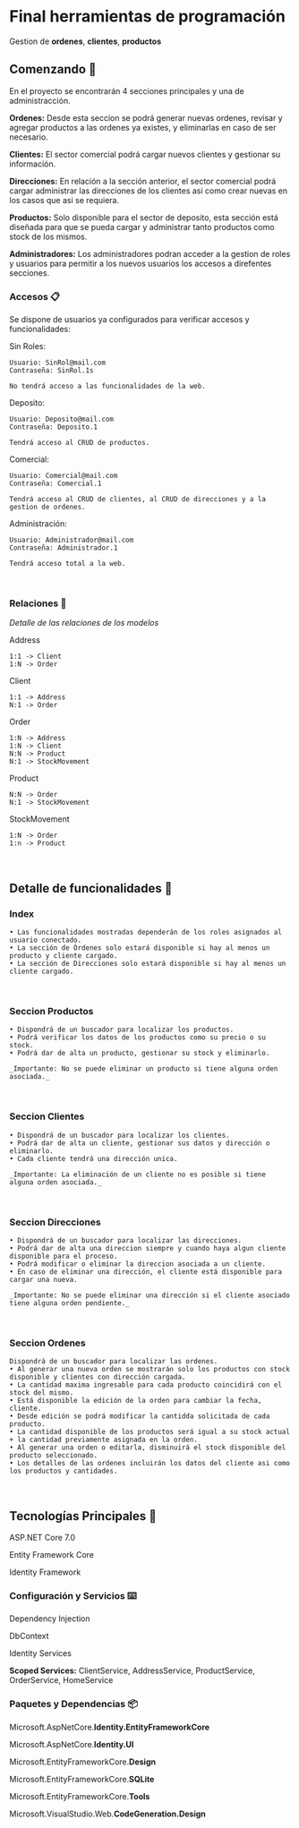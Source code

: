 # Final herramientas de programación

Gestion de **ordenes**, **clientes**, **productos**


## Comenzando 🚀

En el proyecto se encontrarán 4 secciones principales y una de administracción.

**Ordenes:** Desde esta seccíon se podrá generar nuevas ordenes, revisar y agregar productos a las ordenes ya existes, y eliminarlas en caso de ser necesario.

**Clientes:** El sector comercial podrá cargar nuevos clientes y gestionar su información. 

**Direcciones:** En relación a la sección anterior, el sector comercial podrá cargar administrar las direcciones de los clientes asi como crear nuevas en los casos que asi se requiera. 

**Productos:** Solo disponible para el sector de deposito, esta sección está diseñada para que se pueda cargar y administrar tanto productos como stock de los mismos.

**Administradores:** Los administradores podran acceder a la gestion de roles y usuarios para permitir a los nuevos usuarios los accesos a direfentes secciones.


### Accesos 📋

Se dispone de usuarios ya configurados para verificar accesos y funcionalidades:

Sin Roles:
```
Usuario: SinRol@mail.com
Contraseña: SinRol.1s

No tendrá acceso a las funcionalidades de la web.
```
Deposito: 
```
Usuario: Deposito@mail.com
Contraseña: Deposito.1

Tendrá acceso al CRUD de productos.
```
Comercial:
```
Usuario: Comercial@mail.com
Contraseña: Comercial.1

Tendrá acceso al CRUD de clientes, al CRUD de direcciones y a la gestion de ordenes.
```
Administración:
```
Usuario: Administrador@mail.com
Contraseña: Administrador.1

Tendrá acceso total a la web.
```
<br>

### Relaciones 🔧

_Detalle de las relaciones de los modelos_

Address
```
1:1 -> Client
1:N -> Order
```
Client
```
1:1 -> Address 
N:1 -> Order
```
Order
```
1:N -> Address 
1:N -> Client
N:N -> Product
N:1 -> StockMovement
```
Product
```
N:N -> Order
N:1 -> StockMovement
```
StockMovement
```
1:N -> Order
1:n -> Product
```



<br>

## Detalle de funcionalidades 📖

### Index
```
• Las funcionalidades mostradas dependerán de los roles asignados al usuario conectado.
• La sección de Órdenes solo estará disponible si hay al menos un producto y cliente cargado.
• La sección de Direcciones solo estará disponible si hay al menos un cliente cargado.
```
<br>

### Seccion Productos
```
• Dispondrá de un buscador para localizar los productos.
• Podrá verificar los datos de los productos como su precio o su stock.
• Podrá dar de alta un producto, gestionar su stock y eliminarlo.

_Importante: No se puede eliminar un producto si tiene alguna orden asociada._
```
<br>

### Seccion Clientes 
```
• Dispondrá de un buscador para localizar los clientes.
• Podrá dar de alta un cliente, gestionar sus datos y dirección o eliminarlo.
• Cada cliente tendrá una dirección unica.

_Importante: La eliminación de un cliente no es posible si tiene alguna orden asociada._
```

<br>

### Seccion Direcciones
```
• Dispondrá de un buscador para localizar las direcciones.
• Podrá dar de alta una direccion siempre y cuando haya algun cliente disponible para el proceso.
• Podrá modificar o eliminar la direccion asociada a un cliente.
• En caso de eliminar una dirección, el cliente está disponible para cargar una nueva. 

_Importante: No se puede eliminar una dirección si el cliente asociado tiene alguna orden pendiente._
```
<br>

### Seccion Ordenes
```
Dispondrá de un buscador para localizar las ordenes.
• Al generar una nueva orden se mostrarán solo los productos con stock disponible y clientes con dirección cargada.
• La cantidad maxima ingresable para cada producto coincidirá con el stock del mismo.
• Está disponible la edición de la orden para cambiar la fecha, cliente.
• Desde edición se podrá modificar la cantidda solicitada de cada producto.
• La cantidad disponible de los productos será igual a su stock actual + la cantidad previamente asignada en la orden.
• Al generar una orden o editarla, disminuirá el stock disponible del producto seleccionado.
• Los detalles de las ordenes incluirán los datos del cliente asi como los productos y cantidades.

```
<br>

## Tecnologías Principales 🔩

ASP.NET Core 7.0

Entity Framework Core

Identity Framework

### Configuración y Servicios ⌨️

Dependency Injection

DbContext

Identity Services

**Scoped Services:** ClientService, AddressService, ProductService, OrderService, HomeService

### Paquetes y Dependencias 📦

Microsoft.AspNetCore.**Identity.EntityFrameworkCore**

Microsoft.AspNetCore.**Identity.UI**

Microsoft.EntityFrameworkCore.**Design**

Microsoft.EntityFrameworkCore.**SQLite**

Microsoft.EntityFrameworkCore.**Tools**

Microsoft.VisualStudio.Web.**CodeGeneration.Design**




